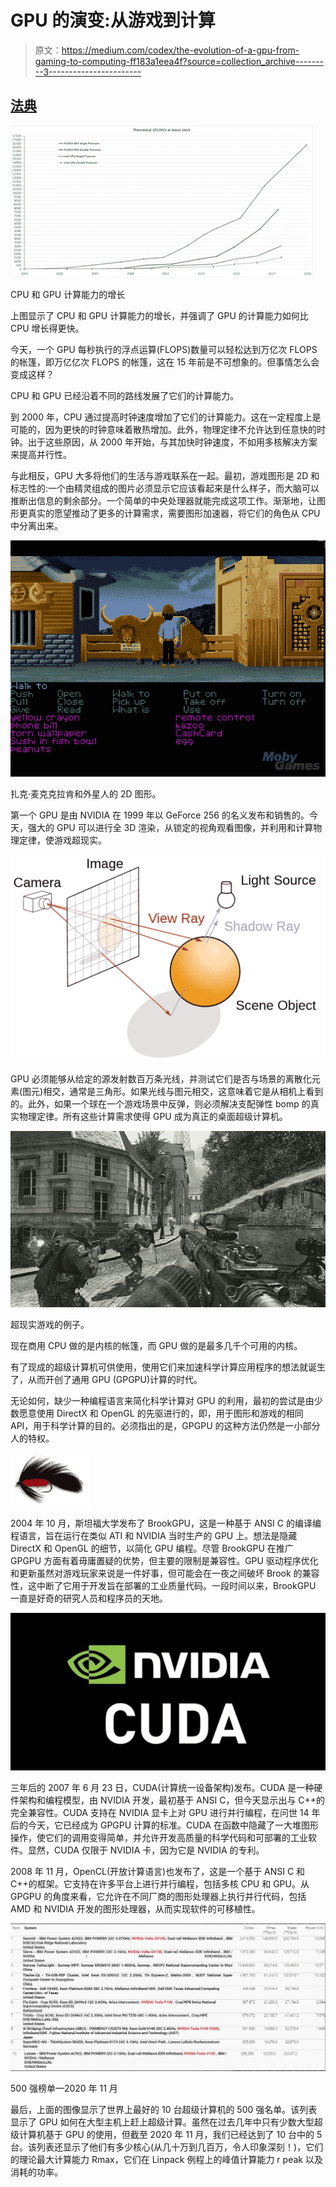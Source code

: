 # GPU 的演变:从游戏到计算

> 原文：<https://medium.com/codex/the-evolution-of-a-gpu-from-gaming-to-computing-ff183a1eea4f?source=collection_archive---------3----------------------->

## [法典](http://medium.com/codex)

![](img/4ba481b108fb14df05e2a23067e37e69.png)

CPU 和 GPU 计算能力的增长

上图显示了 CPU 和 GPU 计算能力的增长，并强调了 GPU 的计算能力如何比 CPU 增长得更快。

今天，一个 GPU 每秒执行的浮点运算(FLOPS)数量可以轻松达到万亿次 FLOPS 的帐篷，即万亿亿次 FLOPS 的帐篷，这在 15 年前是不可想象的。但事情怎么会变成这样？

CPU 和 GPU 已经沿着不同的路线发展了它们的计算能力。

到 2000 年，CPU 通过提高时钟速度增加了它们的计算能力。这在一定程度上是可能的，因为更快的时钟意味着散热增加。此外，物理定律不允许达到任意快的时钟。出于这些原因，从 2000 年开始，与其加快时钟速度，不如用多核解决方案来提高并行性。

与此相反，GPU 大多将他们的生活与游戏联系在一起。最初，游戏图形是 2D 和标志性的:一个由精灵组成的图片必须显示它应该看起来是什么样子，而大脑可以推断出信息的剩余部分。一个简单的中央处理器就能完成这项工作。渐渐地，让图形更真实的愿望推动了更多的计算需求，需要图形加速器，将它们的角色从 CPU 中分离出来。

![](img/ada15278d4e400517e46c20a6d4652a5.png)

扎克·麦克克拉肯和外星人的 2D 图形。

第一个 GPU 是由 NVIDIA 在 1999 年以 GeForce 256 的名义发布和销售的。今天，强大的 GPU 可以进行全 3D 渲染，从锁定的视角观看图像，并利用和计算物理定律，使游戏超现实。

![](img/5063b0f2c056d56faaf6f72e0099c57c.png)

GPU 必须能够从给定的源发射数百万条光线，并测试它们是否与场景的离散化元素(图元)相交，通常是三角形。如果光线与图元相交，这意味着它是从相机上看到的。此外，如果一个球在一个游戏场景中反弹，则必须解决支配弹性 bomp 的真实物理定律。所有这些计算需求使得 GPU 成为真正的桌面超级计算机。

![](img/17242e872d639db59981192062984a44.png)

超现实游戏的例子。

现在商用 CPU 做的是内核的帐篷，而 GPU 做的是最多几千个可用的内核。

有了现成的超级计算机可供使用，使用它们来加速科学计算应用程序的想法就诞生了，从而开创了通用 GPU (GPGPU)计算的时代。

无论如何，缺少一种编程语言来简化科学计算对 GPU 的利用，最初的尝试是由少数愿意使用 DirectX 和 OpenGL 的先驱进行的，即，用于图形和游戏的相同 API，用于科学计算的目的。必须指出的是，GPGPU 的这种方法仍然是一小部分人的特权。

![](img/48aa427985726755a14ed299c9b159e5.png)

2004 年 10 月，斯坦福大学发布了 BrookGPU，这是一种基于 ANSI C 的编译编程语言，旨在运行在类似 ATI 和 NVIDIA 当时生产的 GPU 上。想法是隐藏 DirectX 和 OpenGL 的细节，以简化 GPU 编程。尽管 BrookGPU 在推广 GPGPU 方面有着毋庸置疑的优势，但主要的限制是兼容性。GPU 驱动程序优化和更新虽然对游戏玩家来说是一件好事，但可能会在一夜之间破坏 Brook 的兼容性，这中断了它用于开发旨在部署的工业质量代码。一段时间以来，BrookGPU 一直是好奇的研究人员和程序员的天地。

![](img/293a49b97d78d54d5616c24a57d776ea.png)

三年后的 2007 年 6 月 23 日，CUDA(计算统一设备架构)发布。CUDA 是一种硬件架构和编程模型，由 NVIDIA 开发，最初基于 ANSI C，但今天显示出与 C++的完全兼容性。CUDA 支持在 NVIDIA 显卡上对 GPU 进行并行编程，在问世 14 年后的今天，它已经成为 GPGPU 计算的标准。CUDA 在函数中隐藏了一大堆图形操作，使它们的调用变得简单，并允许开发高质量的科学代码和可部署的工业软件。显然，CUDA 仅限于 NVIDIA 卡，因为它是 NVIDIA 的专利。

2008 年 11 月，OpenCL(开放计算语言)也发布了，这是一个基于 ANSI C 和 C++的框架。它支持在许多平台上进行并行编程，包括多核 CPU 和 GPU。从 GPGPU 的角度来看，它允许在不同厂商的图形处理器上执行并行代码，包括 AMD 和 NVIDIA 开发的图形处理器，从而实现软件的可移植性。

![](img/44d11f49022f0dad216b086a88f27829.png)

500 强榜单—2020 年 11 月

最后，上面的图像显示了世界上最好的 10 台超级计算机的 500 强名单。该列表显示了 GPU 如何在大型主机上赶上超级计算。虽然在过去几年中只有少数大型超级计算机基于 GPU 的使用，但截至 2020 年 11 月，我们已经达到了 10 台中的 5 台。该列表还显示了他们有多少核心(从几十万到几百万，令人印象深刻！)，它们的理论最大计算能力 Rmax，它们在 Linpack 例程上的峰值计算能力 r peak 以及消耗的功率。